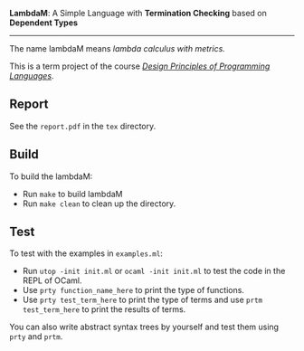 **LambdaM**: A Simple Language with **Termination Checking** based on **Dependent Types**

---

The name lambdaM means *lambda calculus with metrics.*

This is a term project of the course [*Design Principles of Programming Languages*](https://xiongyingfei.github.io/DPPL/2020/main.htm).

## Report

See the `report.pdf` in the `tex` directory.

## Build

To build the lambdaM:

- Run `make` to build lambdaM
- Run `make clean` to clean up the directory.

## Test

To test with the examples in `examples.ml`:

- Run `utop -init init.ml` or `ocaml -init init.ml` to test the code in the REPL of OCaml.
- Use `prty function_name_here` to print the type of functions.
- Use `prty test_term_here` to print the type of terms and use `prtm test_term_here` to print the results of terms.


You can also write abstract syntax trees by yourself and test them using `prty` and `prtm`.